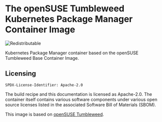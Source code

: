 # The openSUSE Tumbleweed Kubernetes Package Manager Container Image
![Redistributable](https://img.shields.io/badge/Redistributable-Yes-green)


Kubernetes Package Manager container based on the openSUSE Tumbleweed Base Container Image.

## Licensing
`SPDX-License-Identifier: Apache-2.0`

The build recipe and this documentation is licensed as Apache-2.0.
The container itself contains various software components under various open source licenses listed in the associated
Software Bill of Materials (SBOM).

This image is based on [openSUSE Tumbleweed](https://get.opensuse.org/tumbleweed/).
